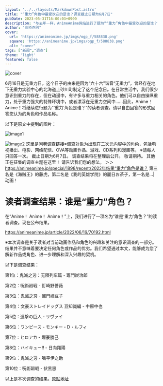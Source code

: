 ```yaml
---
layout: '../../layouts/MarkdownPost.astro'
title: "“重力”角色中最受欢迎的是谁？调查截止日期为6月7日"
pubDate: 2023-05-31T16:00:03+0900
description: "与去年一样，AnimeAnime网站进行了题为““重力”角色中最受欢迎的是谁？”的读者调查。截止日期为6月7日。"
author: "高桥克則"
cover:
  url: 'https://animeanime.jp/imgs/ogp_f/588838.png'
  square: 'https://animeanime.jp/imgs/ogp_f/588838.png'
  alt: "cover"
tags: ["新闻","调查"]
theme: 'light'
featured: false
---
```

![cover](https://animeanime.jp/imgs/ogp_f/588838.png)

6月16日是无重力日。这个日子的由来是因为“六十六”谐音“无重力”，曾经存在地下无重力实验中心的北海道上砂川町制定了这个纪念日。在日常生活中，我们很少意识到重力的存在，但在动漫中，有许多与重力相关的角色。他们可以自由操纵重力，处于重力强大的特殊环境中，或者漂浮在无重力空间中......因此，Anime！Anime！将继续进行题为“‘重力’角色是谁？”的读者调查。请以自由回答的形式回答您认为的角色和作品名称。

以下是原文中提到的图片：

![image1](https://img.animatetimes.com/2019/06/14/190614gravity01.jpg)

![image2](https://img.animatetimes.com/2019/06/14/190614gravity02.jpg)
这里是问卷调查链接※调查对象为出现在二次元内容中的角色，包括电视播出、电影、网络配信、OVA等动画作品、游戏、CD系列和漫画等。 ※请每人只回答一次。 截止日期为6月7日。 调查结果将在整理后公开。 敬请期待。 其他正在征集的调查主题在这里！ 请告诉我们您的想法。 ＞＞https://animeanime.jp/special/1898/recent/2022年结果“重力”角色是谁？  第三名是《海贼王》的藤虎，第二名是《我的英雄学院》的麗日お茶子，第一名是...|动画！
# 读者调查结果：谁是“重力”角色？

在“Anime！ Anime！ Anime！”上，我们进行了一项名为“谁是‘重力’角色？”的读者调查。现在公布结果。

https://animeanime.jp/article/2022/06/16/70192.html

※本次调查是关于读者对当前动画作品和角色的兴趣和关注的意识调查的一部分。结果并不意味着要决定任何角色或作品的优劣。我们希望通过本文，能够成为您了解新作品或角色、进一步理解和深入兴趣的契机。

以下是调查结果：

第1位：鬼滅之刃：无限列车篇 - 竈門炭治郎

第2位：呪術廻戦 - 釘崎野薔薇

第3位：鬼滅之刃 - 竈門禰豆子

第4位：文豪ストレイドッグス 豆知識編 - 中原中也

第5位：進撃の巨人 - リヴァイ

第6位：ワンピース - モンキー・D・ルフィ

第7位：ヒロアカ - 爆豪勝己

第8位：ハイキュー!! - 日向翔陽

第9位：鬼滅之刃 - 嘴平伊之助

第10位：呪術廻戦 - 伏黑惠

以上是本次调查的结果。[原贴地址](https://animeanime.jp/article/2023/05/31/77656.html)